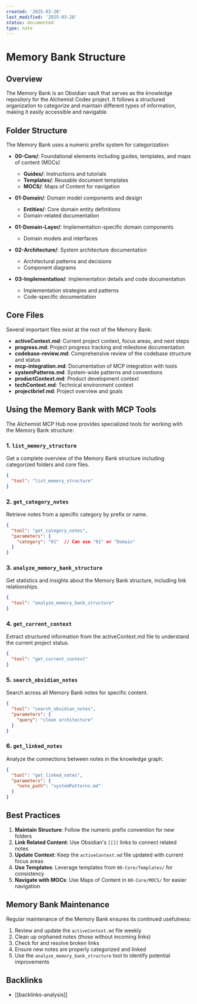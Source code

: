 ```yaml
---
created: '2025-03-28'
last_modified: '2025-03-28'
status: documented
type: note
---
```


# Memory Bank Structure

## Overview

The Memory Bank is an Obsidian vault that serves as the knowledge repository for the AIchemist Codex project. It follows a structured organization to categorize and maintain different types of information, making it easily accessible and navigable.

## Folder Structure

The Memory Bank uses a numeric prefix system for categorization:

- **00-Core/**: Foundational elements including guides, templates, and maps of content (MOCs)
  - **Guides/**: Instructions and tutorials
  - **Templates/**: Reusable document templates
  - **MOCS/**: Maps of Content for navigation

- **01-Domain/**: Domain model components and design
  - **Entities/**: Core domain entity definitions
  - Domain-related documentation

- **01-Domain-Layer/**: Implementation-specific domain components
  - Domain models and interfaces

- **02-Architecture/**: System architecture documentation
  - Architectural patterns and decisions
  - Component diagrams

- **03-Implementation/**: Implementation details and code documentation
  - Implementation strategies and patterns
  - Code-specific documentation

## Core Files

Several important files exist at the root of the Memory Bank:

- **activeContext.md**: Current project context, focus areas, and next steps
- **progress.md**: Project progress tracking and milestone documentation
- **codebase-review.md**: Comprehensive review of the codebase structure and status
- **mcp-integration.md**: Documentation of MCP integration with tools
- **systemPatterns.md**: System-wide patterns and conventions
- **productContext.md**: Product development context
- **techContext.md**: Technical environment context
- **projectbrief.md**: Project overview and goals

## Using the Memory Bank with MCP Tools

The AIchemist MCP Hub now provides specialized tools for working with the Memory Bank structure:

### 1. `list_memory_structure`

Get a complete overview of the Memory Bank structure including categorized folders and core files.

```json
{
  "tool": "list_memory_structure"
}
```

### 2. `get_category_notes`

Retrieve notes from a specific category by prefix or name.

```json
{
  "tool": "get_category_notes",
  "parameters": {
    "category": "01"  // Can use "01" or "Domain"
  }
}
```

### 3. `analyze_memory_bank_structure`

Get statistics and insights about the Memory Bank structure, including link relationships.

```json
{
  "tool": "analyze_memory_bank_structure"
}
```

### 4. `get_current_context`

Extract structured information from the activeContext.md file to understand the current project status.

```json
{
  "tool": "get_current_context"
}
```

### 5. `search_obsidian_notes`

Search across all Memory Bank notes for specific content.

```json
{
  "tool": "search_obsidian_notes",
  "parameters": {
    "query": "clean architecture"
  }
}
```

### 6. `get_linked_notes`

Analyze the connections between notes in the knowledge graph.

```json
{
  "tool": "get_linked_notes",
  "parameters": {
    "note_path": "systemPatterns.md"
  }
}
```

## Best Practices

1. **Maintain Structure**: Follow the numeric prefix convention for new folders
2. **Link Related Content**: Use Obsidian's `[[]]` links to connect related notes
3. **Update Context**: Keep the `activeContext.md` file updated with current focus areas
4. **Use Templates**: Leverage templates from `00-Core/Templates/` for consistency
5. **Navigate with MOCs**: Use Maps of Content in `00-Core/MOCS/` for easier navigation

## Memory Bank Maintenance

Regular maintenance of the Memory Bank ensures its continued usefulness:

1. Review and update the `activeContext.md` file weekly
2. Clean up orphaned notes (those without incoming links)
3. Check for and resolve broken links
4. Ensure new notes are properly categorized and linked
5. Use the `analyze_memory_bank_structure` tool to identify potential improvements

## Backlinks
- [[backlinks-analysis]]
